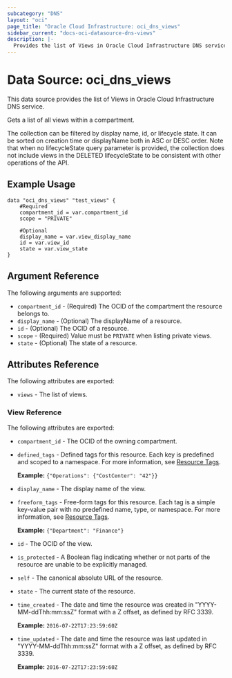 ```yaml
---
subcategory: "DNS"
layout: "oci"
page_title: "Oracle Cloud Infrastructure: oci_dns_views"
sidebar_current: "docs-oci-datasource-dns-views"
description: |-
  Provides the list of Views in Oracle Cloud Infrastructure DNS service
---
```


# Data Source: oci_dns_views
This data source provides the list of Views in Oracle Cloud Infrastructure DNS service.

Gets a list of all views within a compartment.

The collection can be filtered by display name, id, or lifecycle state. It can be sorted
on creation time or displayName both in ASC or DESC order. Note that when no lifecycleState
query parameter is provided, the collection does not include views in the DELETED
lifecycleState to be consistent with other operations of the API.


## Example Usage

```hcl
data "oci_dns_views" "test_views" {
	#Required
	compartment_id = var.compartment_id
	scope = "PRIVATE"

	#Optional
	display_name = var.view_display_name
	id = var.view_id
	state = var.view_state
}
```

## Argument Reference

The following arguments are supported:

* `compartment_id` - (Required) The OCID of the compartment the resource belongs to.
* `display_name` - (Optional) The displayName of a resource.
* `id` - (Optional) The OCID of a resource.
* `scope` - (Required) Value must be `PRIVATE` when listing private views.
* `state` - (Optional) The state of a resource.


## Attributes Reference

The following attributes are exported:

* `views` - The list of views.

### View Reference

The following attributes are exported:

* `compartment_id` - The OCID of the owning compartment.
* `defined_tags` - Defined tags for this resource. Each key is predefined and scoped to a namespace. For more information, see [Resource Tags](https://docs.cloud.oracle.com/iaas/Content/General/Concepts/resourcetags.htm).

	 **Example:** `{"Operations": {"CostCenter": "42"}}` 
* `display_name` - The display name of the view. 
* `freeform_tags` - Free-form tags for this resource. Each tag is a simple key-value pair with no predefined name, type, or namespace. For more information, see [Resource Tags](https://docs.cloud.oracle.com/iaas/Content/General/Concepts/resourcetags.htm).

	 **Example:** `{"Department": "Finance"}` 
* `id` - The OCID of the view.
* `is_protected` - A Boolean flag indicating whether or not parts of the resource are unable to be explicitly managed. 
* `self` - The canonical absolute URL of the resource.
* `state` - The current state of the resource.
* `time_created` - The date and time the resource was created in "YYYY-MM-ddThh:mm:ssZ" format with a Z offset, as defined by RFC 3339.

	**Example:** `2016-07-22T17:23:59:60Z` 
* `time_updated` - The date and time the resource was last updated in "YYYY-MM-ddThh:mm:ssZ" format with a Z offset, as defined by RFC 3339.

	**Example:** `2016-07-22T17:23:59:60Z` 

